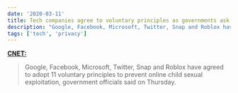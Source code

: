 ```yaml
---
date: '2020-03-11'
title: Tech companies agree to voluntary principles as governments ask for encryption backdoors
description: "Google, Facebook, Microsoft, Twitter, Snap and Roblox have agreed to adopt 11 voluntary principles to prevent online child sexual exploitation, government officials said on Thursday."
tags: ['tech', 'privacy']
---
```


**[CNET:](https://www.cnet.com/news/tech-companies-agree-to-voluntary-principles-as-governments-ask-for-encryption-backdoors/)**

> Google, Facebook, Microsoft, Twitter, Snap and Roblox have agreed to adopt 11 voluntary principles to prevent online child sexual exploitation, government officials said on Thursday.<!-- excerpt -->

